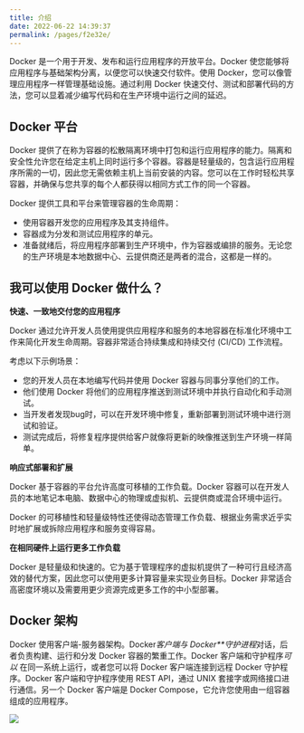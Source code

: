 ```yaml
---
title: 介绍
date: 2022-06-22 14:39:37
permalink: /pages/f2e32e/
---
```


Docker 是一个用于开发、发布和运行应用程序的开放平台。Docker 使您能够将应用程序与基础架构分离，以便您可以快速交付软件。使用 Docker，您可以像管理应用程序一样管理基础设施。通过利用 Docker 快速交付、测试和部署代码的方法，您可以显着减少编写代码和在生产环境中运行之间的延迟。

## Docker 平台

Docker 提供了在称为容器的松散隔离环境中打包和运行应用程序的能力。隔离和安全性允许您在给定主机上同时运行多个容器。容器是轻量级的，包含运行应用程序所需的一切，因此您无需依赖主机上当前安装的内容。您可以在工作时轻松共享容器，并确保与您共享的每个人都获得以相同方式工作的同一个容器。

Docker 提供工具和平台来管理容器的生命周期：

- 使用容器开发您的应用程序及其支持组件。
- 容器成为分发和测试应用程序的单元。
- 准备就绪后，将应用程序部署到生产环境中，作为容器或编排的服务。无论您的生产环境是本地数据中心、云提供商还是两者的混合，这都是一样的。

## 我可以使用 Docker 做什么？

**快速、一致地交付您的应用程序**

Docker 通过允许开发人员使用提供应用程序和服务的本地容器在标准化环境中工作来简化开发生命周期。容器非常适合持续集成和持续交付 (CI/CD) 工作流程。

考虑以下示例场景：

- 您的开发人员在本地编写代码并使用 Docker 容器与同事分享他们的工作。
- 他们使用 Docker 将他们的应用程序推送到测试环境中并执行自动化和手动测试。
- 当开发者发现bug时，可以在开发环境中修复，重新部署到测试环境中进行测试和验证。
- 测试完成后，将修复程序提供给客户就像将更新的映像推送到生产环境一样简单。

**响应式部署和扩展**

Docker 基于容器的平台允许高度可移植的工作负载。Docker 容器可以在开发人员的本地笔记本电脑、数据中心的物理或虚拟机、云提供商或混合环境中运行。

Docker 的可移植性和轻量级特性还使得动态管理工作负载、根据业务需求近乎实时地扩展或拆除应用程序和服务变得容易。

**在相同硬件上运行更多工作负载**

Docker 是轻量级和快速的。它为基于管理程序的虚拟机提供了一种可行且经济高效的替代方案，因此您可以使用更多计算容量来实现业务目标。Docker 非常适合高密度环境以及需要用更少资源完成更多工作的中小型部署。

## Docker 架构

Docker 使用客户端-服务器架构。Docker*客户端与 Docker**守护进程*对话，后者负责构建、运行和分发 Docker 容器的繁重工作。Docker 客户端和守护程序*可以* 在同一系统上运行，或者您可以将 Docker 客户端连接到远程 Docker 守护程序。Docker 客户端和守护程序使用 REST API，通过 UNIX 套接字或网络接口进行通信。另一个 Docker 客户端是 Docker Compose，它允许您使用由一组容器组成的应用程序。

![](https://vkceyugu.cdn.bspapp.com/VKCEYUGU-21c55d63-eb93-4973-a1cf-68ec2beeb86c/fb0c3514-56a5-4f84-a4f7-28ab8abac5ec.png)
